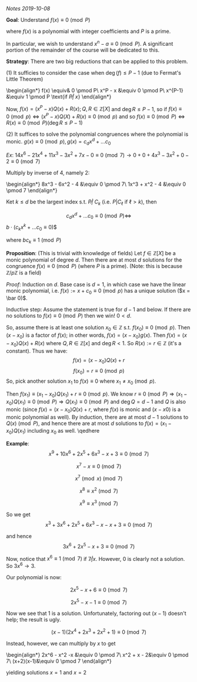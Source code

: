 *Notes 2019-10-08*

**Goal**: Understand $f(x)\equiv 0 \pmod P$

where $f(x)$ is a polynomial with integer coefficients and $P$ is a prime.

In particular, we wish to understand $x^n - a \equiv 0 \pmod P$. A significant portion of the remainder of the course will be dedicated to this.

**Strategy**: There are two big reductions that can be applied to this problem.

$(1)$ It sufficies to consider the case when $\deg(f) \leq P - 1$ (due to Fermat's Little Theorem)

\begin{align*}
f(x) \equiv& 0 \pmod P\\
x^P - x &\equiv 0 \pmod P\\
x^{P-1} &\equiv 1 \pmod P \text{if $P \not |\; x$}
\end{align*}

Now, $f(x) = (x^P - x) Q(x) + R(x); Q, R\in \mathbb Z[X]$ and $\deg R \leq P - 1$, so if $f(x)\equiv 0 \pmod p \Leftrightarrow (x^P - x)Q(X) + R(x) \equiv 0 \pmod p$ and so $f(x) \equiv 0 \pmod P \Leftrightarrow R(x) \equiv 0 \pmod P (\deg R \leq P - 1)$

$(2)$ It suffices to solve the polynomial congruences where the polynomial is monic. $g(x) \equiv 0 \pmod p, g(x) = c_dx^d + \ldots c_0$

*Ex*: $14x^6 - 21x^4 + 11x^3 - 3x^2 + 7x - 0 \equiv 0 \pmod 7 \rightarrow 0 + 0 + 4x^3 - 3x^2 + 0 - 2\equiv 0\pmod 7$

Multiply by inverse of $4$, namely $2$:

\begin{align*}
8x^3 - 6x^2 - 4 &\equiv 0 \pmod 7\\
1x^3 + x^2 - 4 &\equiv 0 \pmod 7
\end{align*}

Ket $k \leq d$ be the largext index s.t. $P \not |\; C_k$ (i.e. $P|C_\ell$ if $\ell > k$), then

$$c_dx^d + \ldots c_0 \equiv 0 \pmod P \Leftrightarrow$$
$b \cdot( c_k x^k + \ldots c_0 \equiv 0 )$$

where $b c_k \equiv 1 \pmod P$

**Proposition**: (This is trivial with knowledge of fields) Let $f\in \mathbb Z[X]$ be a monic polynomial of degree $d$. Then there are at most $d$ solutions for the congruence $f(x) \equiv 0 \pmod P$ (where $P$ is a prime). (Note: this is because $\mathbb Z / p\mathbb Z$ is a field)

*Proof*: Induction on $d$. Base case is $d=1$, in which case we have the linear monic polynomial, i.e. $f(x) := x + c_0 \equiv 0 \pmod p$ has a unique solution ($x = \bar 0)$.

Inductive step: Assume the statement is true for $d - 1$ and below. If there are no solutions to $f(x) \equiv 0 \pmod P$ then we win! $0 < d$.

So, assume there is at least one solution $x_0 \in \mathbb Z$ s.t. $f(x_0) \equiv 0 \pmod p$. Then $(x - x_0)$ is a factor of $f(x)$; in other words, $f(x) = (x - x_0) g(x)$. Then $f(x) = (x-x_0)Q(x) + R(x)$ where $Q, R\in\mathbb Z[x]$ and $\deg R < 1$. So $R(x) := r\in\mathbb Z$ (it's a constant). Thus we have:
$$f(x) = (x-x_0) Q(x) + r$$
$$f(x_0) = r \equiv 0 \pmod p$$
So, pick another solution $x_1$ to $f(x) \equiv 0$ where $x_1 \not = x_0 \pmod p$.

Then $f(x_1) \equiv (x_1 - x_0) Q(x_1) + r \equiv 0 \pmod p$. We know $r \equiv 0 \pmod P \Rightarrow (x_1 - x_0) Q(x_1) \equiv 0 \pmod P \Rightarrow Q(x_1) \equiv 0 \pmod P$ and $\deg Q = d-1$ and $Q$ is also monic (since $f(x) = (x-x_0)Q(x) + r$, where $f(x)$ is monic and $(x-x0)$ is a monic polynomial as well). By induction, there are at most $d-1$ solutions to $Q(x) \pmod P$, and hence there are at most $d$ solutions to $f(x) = (x_1 - x_0)Q(x_1)$ including $x_0$ as well. \qedhere

**Example**: $$x^9 + 10x^6 + 2x^5 + 6x^3 - x + 3 \equiv 0 \pmod 7$$

$$x^7 - x \equiv 0 \pmod 7$$

$$x^7 \pmod x \pmod 7$$

$$x^8 \equiv x^2 \pmod 7$$

$$x^9 \equiv x^3 \pmod 7$$

So we get $$x^3 + 3x^6 + 2x^5 + 6x^3 - x - x + 3 \equiv 0 \pmod 7$$

and hence $$3x^6 + 2x^5 - x + 3 \equiv 0 \pmod 7$$

Now, notice that $x^6 \equiv 1 \pmod 7$ if $7 \not | x$. However, $0$ is clearly not a solution. So $3x^6 \rightarrow 3$.

Our polynomial is now:

$$2x^5 - x + 6 \equiv 0 \pmod 7$$

$$2x^5 - x -1 \equiv 0 \pmod 7$$

Now we see that $1$ is a solution. Unfortunately, factoring out $(x - 1)$ doesn't help; the result is ugly.

$$(x-1)(2x^4 + 2x^3 + 2x^2 + 1) \equiv 0 \pmod 7$$

Instead, however, we can multiply by $x$ to get 

\begin{align*}
2x^6 - x^2 -x &\equiv 0 \pmod 7\\
x^2 + x - 2&\equiv 0 \pmod 7\\
(x+2)(x-1)&\equiv 0 \pmod 7
\end{align*}

yielding solutions $x=1$ and $x=2$
